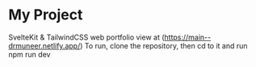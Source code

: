 # My Project
 SvelteKit & TailwindCSS web portfolio view at (https://main--drmuneer.netlify.app/)
To run, clone the repository, then cd to it and run npm run dev

